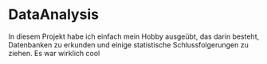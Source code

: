 # DataAnalysis
In diesem Projekt habe ich einfach mein Hobby ausgeübt, das darin besteht, Datenbanken zu erkunden und einige statistische Schlussfolgerungen zu ziehen. Es war wirklich cool
